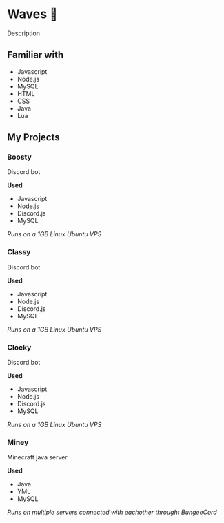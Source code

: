 # **Waves 👋**

Description

## **Familiar with**

* Javascript
* Node.js
* MySQL
* HTML
* CSS
* Java
* Lua

## **My Projects**

### **Boosty**

Discord bot

**Used** 
 * Javascript
 * Node.js
 * Discord.js
 * MySQL

*Runs on a 1GB Linux Ubuntu VPS*

### **Classy**

Discord bot

**Used** 
 * Javascript
 * Node.js
 * Discord.js
 * MySQL

*Runs on a 1GB Linux Ubuntu VPS*

### **Clocky**

Discord bot

**Used** 
 * Javascript
 * Node.js
 * Discord.js
 * MySQL

*Runs on a 1GB Linux Ubuntu VPS*

### **Miney**

Minecraft java server

**Used** 
 * Java
 * YML
 * MySQL

*Runs on multiple servers connected with eachother throught BungeeCord*
